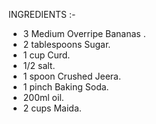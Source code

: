 INGREDIENTS :-
* 3 Medium Overripe Bananas .
* 2 tablespoons Sugar.
* 1 cup Curd.
* 1/2 salt.
* 1 spoon Crushed Jeera.
* 1 pinch Baking Soda.
* 200ml oil.
* 2 cups Maida.